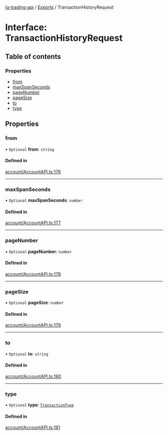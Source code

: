 [ig-trading-api](../README.md) / [Exports](../modules.md) / TransactionHistoryRequest

# Interface: TransactionHistoryRequest

## Table of contents

### Properties

- [from](TransactionHistoryRequest.md#from)
- [maxSpanSeconds](TransactionHistoryRequest.md#maxspanseconds)
- [pageNumber](TransactionHistoryRequest.md#pagenumber)
- [pageSize](TransactionHistoryRequest.md#pagesize)
- [to](TransactionHistoryRequest.md#to)
- [type](TransactionHistoryRequest.md#type)

## Properties

### from

• `Optional` **from**: `string`

#### Defined in

[account/AccountAPI.ts:176](https://github.com/bennycode/ig-trading-api/blob/c7d6810/src/account/AccountAPI.ts#L176)

---

### maxSpanSeconds

• `Optional` **maxSpanSeconds**: `number`

#### Defined in

[account/AccountAPI.ts:177](https://github.com/bennycode/ig-trading-api/blob/c7d6810/src/account/AccountAPI.ts#L177)

---

### pageNumber

• `Optional` **pageNumber**: `number`

#### Defined in

[account/AccountAPI.ts:178](https://github.com/bennycode/ig-trading-api/blob/c7d6810/src/account/AccountAPI.ts#L178)

---

### pageSize

• `Optional` **pageSize**: `number`

#### Defined in

[account/AccountAPI.ts:179](https://github.com/bennycode/ig-trading-api/blob/c7d6810/src/account/AccountAPI.ts#L179)

---

### to

• `Optional` **to**: `string`

#### Defined in

[account/AccountAPI.ts:180](https://github.com/bennycode/ig-trading-api/blob/c7d6810/src/account/AccountAPI.ts#L180)

---

### type

• `Optional` **type**: [`TransactionType`](../enums/TransactionType.md)

#### Defined in

[account/AccountAPI.ts:181](https://github.com/bennycode/ig-trading-api/blob/c7d6810/src/account/AccountAPI.ts#L181)
